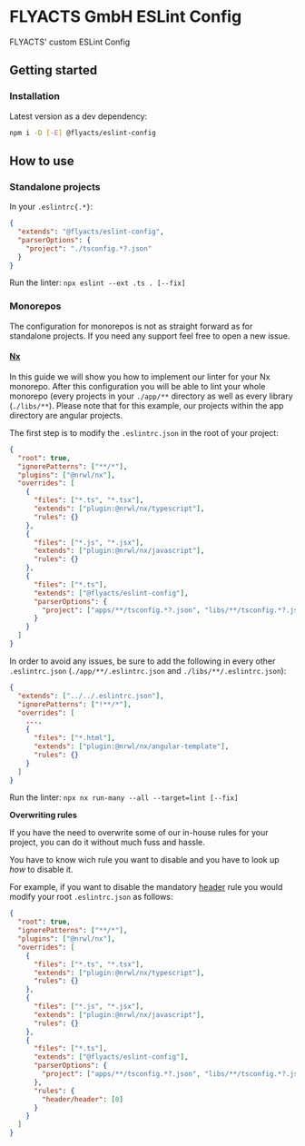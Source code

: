 # FLYACTS GmbH ESLint Config
FLYACTS' custom ESLint Config

## Getting started
### Installation

Latest version as a dev dependency:

```sh
npm i -D [-E] @flyacts/eslint-config
```

## How to use
### Standalone projects
In your `.eslintrc{.*}`:
```json
{
  "extends": "@flyacts/eslint-config",
  "parserOptions": {
    "project": "./tsconfig.*?.json"
  }
}
```

Run the linter: `npx eslint --ext .ts . [--fix]`
### Monorepos

The configuration for monorepos is not as straight forward as for standalone projects. If you need any support feel free to open a new issue.

#### [Nx](https://nx.dev/)
In this guide we will show you how to implement our linter for your Nx monorepo. After this configuration you will be able to lint your whole monorepo (every projects in your `./app/**` directory as well as every library (`./libs/**`). Please note that for this example, our projects within the app directory are angular projects.

The first step is to modify the `.eslintrc.json` in the root of your project:

```json
{
  "root": true,
  "ignorePatterns": ["**/*"],
  "plugins": ["@nrwl/nx"],
  "overrides": [
    {
      "files": ["*.ts", "*.tsx"],
      "extends": ["plugin:@nrwl/nx/typescript"],
      "rules": {}
    },
    {
      "files": ["*.js", "*.jsx"],
      "extends": ["plugin:@nrwl/nx/javascript"],
      "rules": {}
    },
    {
      "files": ["*.ts"],
      "extends": ["@flyacts/eslint-config"],
      "parserOptions": {
        "project": ["apps/**/tsconfig.*?.json", "libs/**/tsconfig.*?.json"]
      }
    }
  ]
}
```

In order to avoid any issues, be sure to add the following in every other `.eslintrc.json` (`./app/**/.eslintrc.json` and `./libs/**/.eslintrc.json`):

```json
{
  "extends": ["../../.eslintrc.json"],
  "ignorePatterns": ["!**/*"],
  "overrides": [
    ...,
    {
      "files": ["*.html"],
      "extends": ["plugin:@nrwl/nx/angular-template"],
      "rules": {}
    }
  ]
}
```

Run the linter: `npx nx run-many --all --target=lint [--fix]`

**Overwriting rules**

If you have the need to overwrite some of our in-house rules for your project, you can do it without much fuss and hassle.

You have to know wich rule you want to disable and you have to look up *how* to disable it.

For example, if you want to disable the mandatory [header](https://github.com/Stuk/eslint-plugin-header) rule you would modify your root `.eslintrc.json` as follows:

```json
{
  "root": true,
  "ignorePatterns": ["**/*"],
  "plugins": ["@nrwl/nx"],
  "overrides": [
    {
      "files": ["*.ts", "*.tsx"],
      "extends": ["plugin:@nrwl/nx/typescript"],
      "rules": {}
    },
    {
      "files": ["*.js", "*.jsx"],
      "extends": ["plugin:@nrwl/nx/javascript"],
      "rules": {}
    },
    {
      "files": ["*.ts"],
      "extends": ["@flyacts/eslint-config"],
      "parserOptions": {
        "project": ["apps/**/tsconfig.*?.json", "libs/**/tsconfig.*?.json"]
      },
      "rules": {
        "header/header": [0]
      }
    }
  ]
}
```
